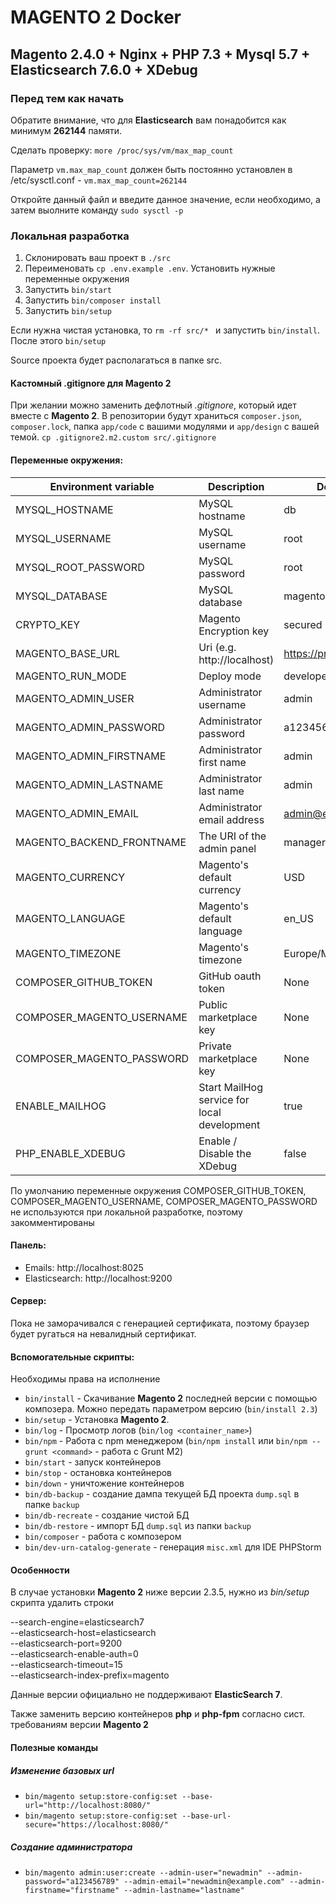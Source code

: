 # MAGENTO 2 Docker

## Magento 2.4.0 + Nginx + PHP 7.3 + Mysql 5.7 + Elasticsearch 7.6.0 + XDebug

### Перед тем как начать

Обратите внимание, что для **Elasticsearch** вам понадобится как минимум **262144** памяти.

Сделать проверку: `more /proc/sys/vm/max_map_count`

Параметр `vm.max_map_count` должен быть постоянно установлен в /etc/sysctl.conf  - `vm.max_map_count=262144`

Откройте данный файл и введите данное значение, если необходимо, а затем выолните команду `sudo sysctl -p`

### Локальная разработка
1. Склонировать ваш проект в `./src`
2. Переименовать `cp .env.example .env`. Установить нужные переменные окружения
3. Запустить `bin/start`
4. Запустить `bin/composer install`
5. Запустить `bin/setup`

Если нужна чистая установка, то `rm -rf src/* ` и запустить `bin/install`.
После этого `bin/setup`

Source проекта будет располагаться в папке src.

#### Кастомный .gitignore для Magento 2
При желании можно заменить дефлотный _.gitignore_, который идет вместе с **Magento 2**.
В репозитории будут храниться `composer.json`, `composer.lock`, папка `app/code` c вашими модулями и `app/design` с вашей темой.
`cp .gitignore2.m2.custom src/.gitignore`

#### Переменные окружения:
Environment variable  | Description                   | Default
--------------------  | -----------                   | -------
MYSQL_HOSTNAME        | MySQL hostname                | db
MYSQL_USERNAME        | MySQL username                | root
MYSQL_ROOT_PASSWORD   | MySQL password                | root
MYSQL_DATABASE        | MySQL database                | magento
CRYPTO_KEY            | Magento Encryption key        | secured
MAGENTO_BASE_URL      | Uri (e.g. http://localhost)   | https://project.test/
MAGENTO_RUN_MODE      | Deploy mode                   | developer
MAGENTO_ADMIN_USER    | Administrator username        | admin
MAGENTO_ADMIN_PASSWORD| Administrator password        | a123456
MAGENTO_ADMIN_FIRSTNAME| Administrator first name     | admin
MAGENTO_ADMIN_LASTNAME| Administrator last name       | admin
MAGENTO_ADMIN_EMAIL   | Administrator email address   | admin@example.com
MAGENTO_BACKEND_FRONTNAME | The URI of the admin panel | manager
MAGENTO_CURRENCY      | Magento's default currency    | USD
MAGENTO_LANGUAGE      | Magento's default language    | en_US
MAGENTO_TIMEZONE      | Magento's timezone            | Europe/Moscow
COMPOSER_GITHUB_TOKEN | GitHub oauth token            | None
COMPOSER_MAGENTO_USERNAME | Public marketplace key    | None
COMPOSER_MAGENTO_PASSWORD | Private marketplace key   | None
ENABLE_MAILHOG        | Start MailHog service for local development | true
PHP_ENABLE_XDEBUG        | Enable / Disable the XDebug | false

По умолчанию переменные окружения COMPOSER_GITHUB_TOKEN, COMPOSER_MAGENTO_USERNAME, COMPOSER_MAGENTO_PASSWORD 
не используются при локальной разработке, поэтому закомментированы

#### Панель:
* Emails: http://localhost:8025
* Elasticsearch: http://localhost:9200

#### Сервер:

Пока не заморачивался с генерацией сертификата, 
поэтому браузер будет ругаться на невалидный сертификат. 

#### Вспомогательные скрипты:
Необходимы права на исполнение

* `bin/install` - Скачивание **Мagento 2** последней версии с помощью композера. Можно передать параметром версию (`bin/install 2.3`)
* `bin/setup` - Установка **Мagento 2**. 
* `bin/log` - Просмотр логов (`bin/log <container_name>`)
* `bin/npm` - Работа с npm менеджером (`bin/npm install` или `bin/npm --grunt <command>` - работа с Grunt M2)
* `bin/start` - запуск контейнеров
* `bin/stop` - остановка контейнеров
* `bin/down` - уничтожение контейнеров
* `bin/db-backup` - создание дампа текущей БД проекта `dump.sql` в папке `backup`
* `bin/db-recreate` - создание чистой БД
* `bin/db-restore` - импорт БД `dump.sql` из папки `backup`
* `bin/composer` - работа с композером 
* `bin/dev-urn-catalog-generate` - генерация `misc.xml` для IDE PHPStorm

#### Особенности
В случае установки **Magento 2** ниже версии 2.3.5, нужно из _bin/setup_ скрипта удалить строки

  --search-engine=elasticsearch7 \
  --elasticsearch-host=elasticsearch \
  --elasticsearch-port=9200 \
  --elasticsearch-enable-auth=0 \
  --elasticsearch-timeout=15 \
  --elasticsearch-index-prefix=magento
  
Данные версии официально не поддерживают **ElasticSearch 7**.

Также заменить версию контейнеров **php** и **php-fpm** согласно сист. требованиям версии **Magento 2**

#### Полезные команды
##### Изменение базовых url
* `bin/magento setup:store-config:set --base-url="http://localhost:8080/"`
* `bin/magento setup:store-config:set --base-url-secure="https://localhost:8080/"`
##### Создание администратора
* `bin/magento admin:user:create --admin-user="newadmin" --admin-password="a123456789" --admin-email="newadmin@example.com" --admin-firstname="firstname" --admin-lastname="lastname"`

